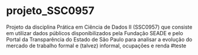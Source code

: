 # projeto_SSC0957
Projeto da disciplina Prática em Ciência de Dados II (SSC0957) que consiste em utilizar dados públicos disponibilizados pela Fundação SEADE e pelo Portal da Transparência do Estado de São Paulo para analisar a evolução do mercado de trabalho formal e (talvez) informal, ocupações e renda
#teste